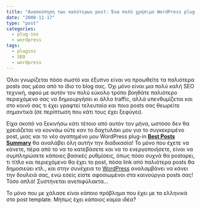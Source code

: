 ```yaml
---
title: "Ανασκόπηση των καλύτερων post: Ένα πολύ χρήσιμο WordPress plug in"
date: "2008-11-17"
type: "post"
categories:
  - plug-ins
  - wordpress
tags:
  - plugins
  - SEO
  - wordpress
---
```


Όλοι γνωρίζεται πόσο σωστό και έξυπνο είναι να προωθείτε τα παλιότερα posts σας μέσα από το ίδιο το blog σας. Όχι μόνο είναι μια πολύ καλή SEO τεχνική, αφού με αυτόν τον πολύ εύκολο τρόπο βοηθάτε παλιότερο περιεχόμενο σας να δημιουργήσει κι άλλο traffic, αλλά υπενθυμίζεται και στο κοινό σας τι έχει γραφτεί τελευταία και ποια posts σας θεωρείτε σημαντικά (σε περίπτωση που κάτι τους έχει ξεφύγει).

Είχα σκοπό να ξεκινήσω κάτι τέτοιο από αυτόν τον μήνα, ωστόσο δεν θα χρειάζεται να κουνάω ούτε καν το δαχτυλάκι μου για το συγκεκριμένο post, μιας και το νέο αγαπημένο μου WordPress plug-in [**Best Posts Summary**](http://helpdeskgeek.com/wp-best-posts-summary/ "WP Best Posts Summary") θα αναλάβει όλη αυτήν την διαδικασία! Το μόνο που έχετε να κάνετε, πέρα από το να το κατεβάσετε και να το ενεργοποιήσετε, είναι να συμπληρώσετε κάποιες βασικές ρυθμίσεις, όπως πόσο συχνά θα postαρει, τι τίτλο και περιεχόμενο θα έχει το post, πόσα link από παλιότερα posts θα δημοσιεύει κτλ., και στην συνέχεια το [WordPress](http://wordpress.org/ "Wordpress") αναλαμβάνει να κάνει την δουλειά σας, ενώ εσείς είστε αφοσιωμένοι στα καινούργια posts σας! Τόσο απλά! Συστήνεται ανεπιφύλακτα...

Το μόνο που με χάλασε είναι κάποιο πρόβλημα που έχει με τα ελληνικά στο post template. Μήπως έχει κάποιος καμία ιδέα?
